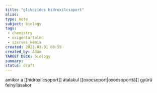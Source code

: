 ```yaml
---
title: "glikozidos hidroxilcsoport"
alias: 
type: note
subject: biology
tags:
 - chemistry
 - oxigéntartalmú
 - szerves_kémia
created: 2023.03.01 08:59
created_by: Ádám
TARGET DECK: biology
summary: 
status: draft 
---
```

amikor a [[hidroxilcsoport]] átalakul [[oxocsoport|oxocsoporttá]] gyűrű felnyílásakor 